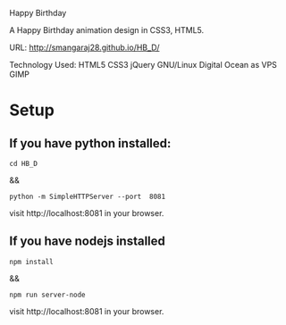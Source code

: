 Happy Birthday

A Happy Birthday animation design in CSS3, HTML5.

URL: http://smangaraj28.github.io/HB_D/

Technology Used: HTML5 CSS3 jQuery  GNU/Linux Digital Ocean as VPS GIMP

# Setup

## If you have python installed:
```
cd HB_D
```

&& 

```
python -m SimpleHTTPServer --port  8081
```

visit http://localhost:8081 in your browser.

## If you have nodejs installed
```
npm install
```
&&

```
npm run server-node
```
visit http://localhost:8081 in your browser.

